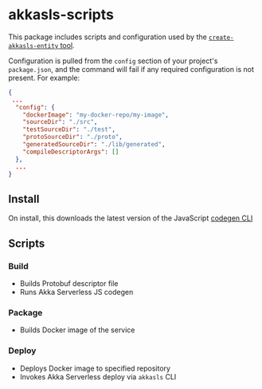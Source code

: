 # akkasls-scripts

This package includes scripts and configuration used by the [`create-akkasls-entity` tool](https://github.com/lightbend/create-akkasls-entity).

Configuration is pulled from the `config` section of your project's `package.json`, and the command will fail if any required configuration is not present. For example:

```json
{
 ...
  "config": {
    "dockerImage": "my-docker-repo/my-image",
    "sourceDir": "./src",
    "testSourceDir": "./test",
    "protoSourceDir": "./proto",
    "generatedSourceDir": "./lib/generated",
    "compileDescriptorArgs": []
  },
  ...
}
```

## Install

On install, this downloads the latest version of the JavaScript [codegen CLI](https://github.com/lightbend/akkaserverless-codegen)

## Scripts

### Build

- Builds Protobuf descriptor file
- Runs Akka Serverless JS codegen

### Package

- Builds Docker image of the service

### Deploy

- Deploys Docker image to specified repository
- Invokes Akka Serverless deploy via `akkasls` CLI
